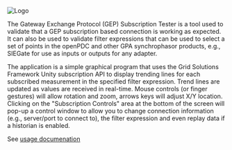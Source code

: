![Logo](https://www.gridprotectionalliance.org/images/products/productTitles75/GEPct.png)

The Gateway Exchange Protocol (GEP) Subscription Tester is a tool used to validate that a GEP subscription based connection is working as expected. It can also be used to validate filter expressions that can be used to select a set of points in the openPDC and other GPA synchrophasor products, e.g., SIEGate for use as inputs or outputs for any adapter.

The application is a simple graphical program that uses the Grid Solutions Framework Unity subscription API to display trending lines for each subscribed measurement in the specified filter expression. Trend lines are updated as values are received in real-time. Mouse controls (or finger gestures) will allow rotation and zoom, arrows keys will adjust X/Y location. Clicking on the "Subscription Controls" area at the bottom of the screen will pop-up a control window to allow you to change connection information (e.g., server/port to connect to), the filter expression and even replay data if a historian is enabled.

See [usage documenation](https://github.com/GridProtectionAlliance/openPDC/blob/master/Source/Documentation/wiki/GEP_Subscription_Tester.md)
